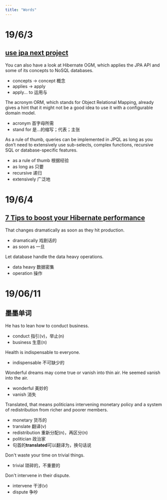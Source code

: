 ```yaml
---
title: "Words"
---
```


# 19/6/3

## [use jpa next project](https://thoughts-on-java.org/use-jpa-next-project/)

You can also have a look at Hibernate OGM, which applies the JPA API and some of its concepts to NoSQL databases.
* concepts -> concept 概念
* applies -> apply
* apply... to 运用与

The acronym ORM, which stands for Object Relational Mapping, already gives a hint that it might not be a good idea to use it with a configurable domain model. 
* acronym 首字母所需
* stand for 是...的缩写；代表；主张

As a rule of thumb, queries can be implemented in JPQL as long as you don’t need to extensively use sub-selects, complex functions, recursive SQL or database-specific features.
* as a rule of thumb 根据经验
* as long as 只要
* recursive 递归
* extensively 广泛地

# 19/6/4

## [7 Tips to boost your Hibernate performance](https://thoughts-on-java.org/tips-to-boost-your-hibernate-performance/)

That changes dramatically as soon as they hit production.
* dramatically 戏剧话的
* as soon as 一旦

Let database handle the data heavy operations.
* data heavy 数据密集
* operation 操作

# 19/06/11

## 墨墨单词

He has to lean how to conduct business.
* conduct 指引(v)，举止(n)
* business 生意(n)

Health is indispensable to everyone.
* indispensable 不可缺少的

Wonderful dreams may come true or vanish into thin air.
He seemed vanish into the air.
* wonderful 美妙的
* vanish 消失

Translated, that means politicians intervening monetary policy and a system of redistribution from richer and poorer members.
* monetary 货币的
* translate 翻译(v)
* redistribution 重新分配(n)，再区分(n)
* politician 政治家
* 句首的**translated**可以翻译为，换句话说

Don't waste your time on trivial things.
* trivial 琐碎的，不重要的

Don't intervene in their dispute.
* intervene 干涉(v)
* dispute 争吵